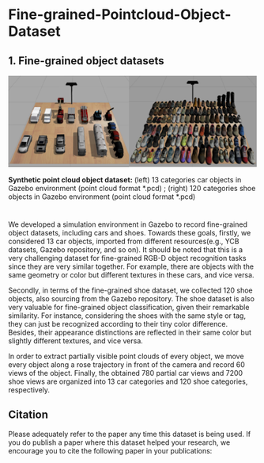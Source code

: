 # Fine-grained-Pointcloud-Object-Dataset

## 1. Fine-grained object datasets
![fine-grained object 1](imgs/fine-grained_object.png)

**Synthetic point cloud object dataset:** (left) 13 categories car objects in Gazebo environment (point cloud format *.pcd)
;  (right) 120 categories shoe objects in Gazebo environment (point cloud format *.pcd)


# 

We developed a simulation environment in Gazebo to record fine-grained object datasets, including cars and shoes. 
Towards these goals, firstly, we considered 13 car objects, imported from different resources(e.g., YCB datasets, Gazebo repository, and so on). It should be noted that this is a very challenging dataset for fine-grained RGB-D object recognition tasks since they are very similar together. For example, there are objects with the same geometry or color but different textures in these cars, and vice versa.

Secondly, in terms of the fine-grained shoe dataset, we collected 120 shoe objects, also sourcing from the Gazebo repository. The shoe dataset is also very valuable for fine-grained object classification, given their remarkable similarity. For instance, considering the shoes with the same style or tag, they can just be recognized according to their tiny color difference. Besides, their appearance distinctions are reflected in their same color but slightly different textures, and vice versa. 

In order to extract partially visible point clouds of every object, we move every object along a rose trajectory in front of the camera and record 60 views of the object. Finally, the obtained 780 partial car views and 7200 shoe views are organized into 13 car categories and 120 shoe categories, respectively. 



## Citation

Please adequately refer to the paper any time this dataset is being used. If you do publish a paper where this dataset helped your research, we encourage you to cite the following paper in your publications:

```bib
